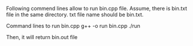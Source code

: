 Following commend lines allow to run bin.cpp file.
Assume, there is bin.txt file in the same directory.
txt file name should be bin.txt.

Command lines to run bin.cpp
	g++ -o run bin.cpp
	./run

Then, it will return bin.out file
